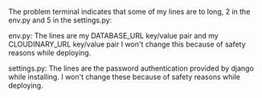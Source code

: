 


The problem terminal indicates that some of my lines are to long, 2 in the env.py and 5 in the settings.py:

env.py: The lines are my DATABASE_URL key/value pair and my CLOUDINARY_URL key/value pair
I won't change this because of safety reasons while deploying.

settings.py: The lines are the password authentication provided by django while installing.
I won't change these because of safety reasons while deploying.